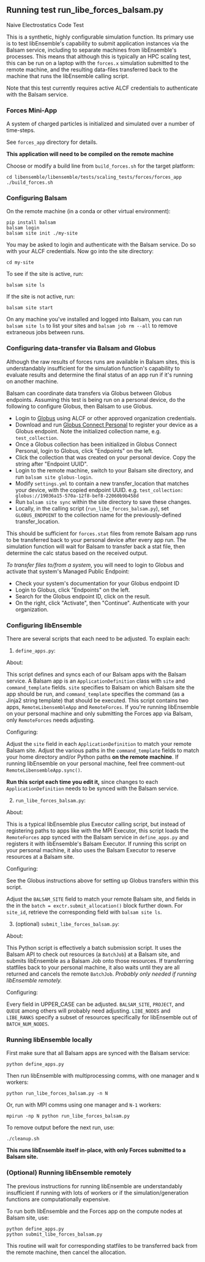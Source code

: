 ## Running test run_libe_forces_balsam.py

Naive Electrostatics Code Test

This is a synthetic, highly configurable simulation function. Its primary use
is to test libEnsemble's capability to submit application instances via the Balsam service,
including to separate machines from libEnsemble's processes. This means that although
this is typically an HPC scaling test, this can be run on a laptop with the `forces.x`
simulation submitted to the remote machine, and the resulting data-files transferred
back to the machine that runs the libEnsemble calling script.

Note that this test currently requires active ALCF credentials to authenticate with
the Balsam service.

### Forces Mini-App

A system of charged particles is initialized and simulated over a number of time-steps.

See `forces_app` directory for details.

**This application will need to be compiled on the remote machine**

Choose or modify a build line from `build_forces.sh` for the target platform:

    cd libensemble/libensemble/tests/scaling_tests/forces/forces_app
    ./build_forces.sh

### Configuring Balsam

On the remote machine (in a conda or other virtual environment):

    pip install balsam
    balsam login
    balsam site init ./my-site

You may be asked to login and authenticate with the Balsam service. Do so with
your ALCF credentials. Now go into the site directory:

    cd my-site

To see if the site is active, run:

    balsam site ls

If the site is not active, run:

    balsam site start

On any machine you've installed and logged into Balsam, you can run `balsam site ls`
to list your sites and `balsam job rm --all` to remove extraneous jobs between runs.

### Configuring data-transfer via Balsam and Globus

Although the raw results of forces runs are available in Balsam sites,
this is understandably insufficient for the simulation function's capability
to evaluate results and determine the final status of an app run if it's running
on another machine.

Balsam can coordinate data transfers via Globus between Globus endpoints. Assuming
this test is being run on a personal device, do the following to configure Globus,
then Balsam to use Globus.

- Login to [Globus](https://www.globus.org/) using ALCF or other approved organization credentials.
- Download and run [Globus Connect Personal](https://app.globus.org/file-manager/gcp) to register your device as a Globus endpoint. Note the initialized collection name, e.g. ``test_collection``.
- Once a Globus collection has been initialized in Globus Connect Personal, login to Globus, click "Endpoints" on the left.
- Click the collection that was created on your personal device. Copy the string after "Endpoint UUID".
- Login to the remote machine, switch to your Balsam site directory, and run ``balsam site globus-login``.
- Modify ``settings.yml`` to contain a new transfer_location that matches your device, with the copied endpoint UUID. e.g. ``test_collection: globus://19036a15-570a-12f8-bef8-22060b9b458d``
- Run ``balsam site sync`` within the site directory to save these changes.
- Locally, in the calling script (``run_libe_forces_balsam.py``), set ``GLOBUS_ENDPOINT`` to the collection name for the previously-defined transfer_location.

This should be sufficient for ``forces.stat`` files from remote Balsam app runs
to be transferred back to your personal device after every app run. The
simulation function will wait for Balsam to transfer back a stat file, then determine
the calc status based on the received output.

*To transfer files to/from a system*, you will need to login to Globus and activate
that system's Managed Public Endpoint:

- Check your system's documentation for your Globus endpoint ID
- Login to Globus, click "Endpoints" on the left.
- Search for the Globus endpoint ID, click on the result.
- On the right, click "Activate", then "Continue". Authenticate with your organization.

### Configuring libEnsemble

There are several scripts that each need to be adjusted. To explain each:

1. ``define_apps.py``:

  About:

  This script defines and syncs each of our Balsam apps with the Balsam service. A Balsam
  app is an ``ApplicationDefinition`` class with ``site`` and
  ``command_template`` fields. ``site`` specifies to Balsam on which Balsam site
  the app should be run, and ``command_template`` specifies the command (as a Jinja2
  string template) that should be executed. This script contains two apps, ``RemoteLibensembleApp``
   and ``RemoteForces``. If you're running libEnsemble on your personal machine and
   only submitting the Forces app via Balsam, only ``RemoteForces`` needs adjusting.

  Configuring:

  Adjust the ``site`` field in each ``ApplicationDefinition`` to match your remote
  Balsam site. Adjust the various paths in the ``command_template`` fields to match
  your home directory and/or Python paths **on the remote machine**. If running
  libEnsemble on your personal machine, feel free comment-out ``RemoteLibensembleApp.sync()``.

  **Run this script each time you edit it,** since changes to each
  ``ApplicationDefinition`` needs to be synced with the Balsam service.

2. ``run_libe_forces_balsam.py``:

  About:

  This is a typical libEnsemble plus Executor calling script, but instead of
  registering paths to apps like with the MPI Executor, this script loads the
  ``RemoteForces`` app synced with the Balsam service in ``define_apps.py``
  and registers it with libEnsemble's Balsam Executor. If running this
  script on your personal machine, it also uses the Balsam Executor to reserve
  resources at a Balsam site.

  Configuring:

  See the Globus instructions above for setting up Globus transfers within this script.

  Adjust the ``BALSAM_SITE`` field
  to match your remote Balsam site, and fields in the in the
  ``batch = exctr.submit_allocation()`` block further down. For ``site_id``,
  retrieve the corresponding field with ``balsam site ls``.

3. (optional) ``submit_libe_forces_balsam.py``:

  About:

  This Python script is effectively a batch submission script. It uses the Balsam API
  to check out resources (a ``BatchJob``) at a Balsam site, and submits libEnsemble as
  a Balsam Job onto those resources. If transferring statfiles back to your
  personal machine, it also waits until they are all returned and cancels
  the remote ``BatchJob``. *Probably only needed if running libEnsemble remotely.*

  Configuring:

  Every field in UPPER_CASE can be adjusted. ``BALSAM_SITE``, ``PROJECT``,
  and ``QUEUE`` among others will probably need adjusting. ``LIBE_NODES`` and ``LIBE_RANKS``
  specify a subset of resources specifically for libEnsemble out of ``BATCH_NUM_NODES``.

### Running libEnsemble locally

First make sure that all Balsam apps are synced with the Balsam service:

    python define_apps.py

Then run libEnsemble with multiprocessing comms, with one manager and `N` workers:

    python run_libe_forces_balsam.py -n N

Or, run with MPI comms using one manager and `N-1` workers:

    mpirun -np N python run_libe_forces_balsam.py

To remove output before the next run, use:

    ./cleanup.sh

**This runs libEnsemble itself in-place, with only Forces submitted to a Balsam site.**

### (Optional) Running libEnsemble remotely

The previous instructions for running libEnsemble are understandably insufficient
if running with lots of workers or if the simulation/generation
functions are computationally expensive.

To run both libEnsemble and the Forces app on the compute nodes at Balsam site, use:

    python define_apps.py
    python submit_libe_forces_balsam.py

This routine will wait for corresponding statfiles to be transferred back from
the remote machine, then cancel the allocation.
